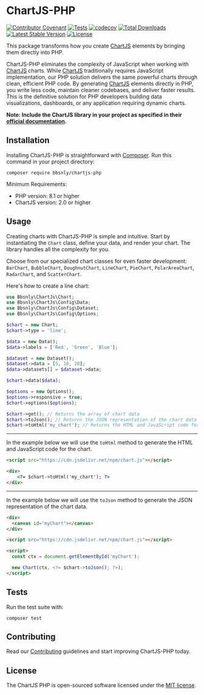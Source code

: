 # ChartJS-PHP

[![Contributor Covenant](https://img.shields.io/badge/Contributor%20Covenant-2.1-4baaaa.svg)](CODE_OF_CONDUCT.md)
[![Tests](https://github.com/bbsnly/chartjs-php/actions/workflows/php.yml/badge.svg)](https://github.com/bbsnly/chartjs-php/actions)
[![codecov](https://codecov.io/gh/bbsnly/chartjs-php/graph/badge.svg?token=MTIBNP8BDT)](https://codecov.io/gh/bbsnly/chartjs-php)
[![Total Downloads](https://poser.pugx.org/bbsnly/chartjs-php/d/total.svg)](https://packagist.org/packages/bbsnly/chartjs-php)
[![Latest Stable Version](https://poser.pugx.org/bbsnly/chartjs-php/v/stable.svg)](https://packagist.org/packages/bbsnly/chartjs-php)
[![License](https://poser.pugx.org/bbsnly/chartjs-php/license.svg)](https://packagist.org/packages/bbsnly/chartjs-php)

This package transforms how you create [ChartJS](https://www.chartjs.org/ "ChartJS") elements by bringing them directly into PHP.

ChartJS-PHP eliminates the complexity of JavaScript when working with [ChartJS](https://www.chartjs.org/ "ChartJS") charts. While [ChartJS](https://www.chartjs.org/ "ChartJS") traditionally requires JavaScript implementation, our PHP solution delivers the same powerful charts through clean, efficient PHP code. By generating [ChartJS](https://www.chartjs.org/ "ChartJS") elements directly in PHP, you write less code, maintain cleaner codebases, and deliver faster results. This is the definitive solution for PHP developers building data visualizations, dashboards, or any application requiring dynamic charts.

**Note: Include the ChartJS library in your project as specified in their [official documentation](<https://www.chartjs.org/docs/latest/getting-started/>).**

## Installation

Installing ChartJS-PHP is straightforward with [Composer](https://getcomposer.org/). Run this command in your project directory:

```shell
composer require bbsnly/chartjs-php
```

Minimum Requirements:

- PHP version: 8.1 or higher
- ChartJS version: 2.0 or higher

## Usage

Creating charts with ChartJS-PHP is simple and intuitive. Start by instantiating the `Chart` class, define your data, and render your chart. The library handles all the complexity for you.

Choose from our specialized chart classes for even faster development: `BarChart`, `BubbleChart`, `DoughnutChart`, `LineChart`, `PieChart`, `PolarAreaChart`, `RadarChart`, and `ScatterChart`.

Here's how to create a line chart:

```php
use Bbsnly\ChartJs\Chart;
use Bbsnly\ChartJs\Config\Data;
use Bbsnly\ChartJs\Config\Dataset;
use Bbsnly\ChartJs\Config\Options;

$chart = new Chart;
$chart->type = 'line';

$data = new Data();
$data->labels = ['Red', 'Green', 'Blue'];

$dataset = new Dataset();
$dataset->data = [5, 10, 20];
$data->datasets[] = $dataset->data;

$chart->data($data);

$options = new Options();
$options->responsive = true;
$chart->options($options);

$chart->get(); // Returns the array of chart data
$chart->toJson(); // Returns the JSON representation of the chart data
$chart->toHtml('my_chart'); // Returns the HTML and JavaScript code for the chart
```

---

In the example below we will use the `toHtml` method to generate the HTML and JavaScript code for the chart.

```html
<script src="https://cdn.jsdelivr.net/npm/chart.js"></script>

<div>
    <?= $chart->toHtml('my_chart'); ?>
</div>
```

---

In the example below we will use the `toJson` method to generate the JSON representation of the chart data.

```html
<div>
  <canvas id="myChart"></canvas>
</div>

<script src="https://cdn.jsdelivr.net/npm/chart.js"></script>

<script>
  const ctx = document.getElementById('myChart');

  new Chart(ctx, <?= $chart->toJson(); ?>);
</script>
```

## Tests

Run the test suite with:

```shell
composer test
```

## Contributing

Read our [Contributing](CONTRIBUTING.md) guidelines and start improving ChartJS-PHP today.

## License

The ChartJS PHP is open-sourced software licensed under the [MIT license](http://opensource.org/licenses/MIT).
